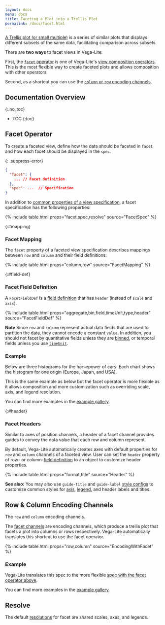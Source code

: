```yaml
---
layout: docs
menu: docs
title: Faceting a Plot into a Trellis Plot
permalink: /docs/facet.html
---
```


[A Trellis plot (or small multiple)](https://en.wikipedia.org/wiki/Small_multiple) is a series of similar plots that displays different subsets of the same data, facilitating comparison across subsets.

There are **two ways** to facet views in Vega-Lite:

First, the [`facet` operator](#facet-operator) is one of Vega-Lite's [view composition operators](composition.html). This is the most flexible way to create faceted plots and allows composition with other operators.

Second, as a shortcut you can use the [`column` or `row` encoding channels](#facet-channels).

## Documentation Overview
{:.no_toc}

- TOC
{:toc}

## Facet Operator

To create a faceted view, define how the data should be faceted in `facet` and how each facet should be displayed in the `spec`.

{: .suppress-error}
```json
{
  "facet": {
    ... // Facet definition
  },
  "spec": ...  // Specification
}
```

In addition to [common properties of a view specification](spec.html#common),
a facet specification has the following properties:

{% include table.html props="facet,spec,resolve" source="FacetSpec" %}

{:#mapping}
### Facet Mapping

The `facet` property of a faceted view specification describes mappings between `row` and `column` and their field definitions:

{% include table.html props="column,row" source="FacetMapping" %}

{:#field-def}
### Facet Field Definition

A `FacetFieldDef` is a [field definition](encoding.html#field-def) that has `header` (instead of `scale` and `axis`).

{% include table.html props="aggregate,bin,field,timeUnit,type,header" source="FacetFieldDef" %}

**Note** Since `row` and `column` represent actual data fields that are used to partition the data, they cannot encode a constant `value`. In addition, you should not facet by quantitative fields unless they are [binned](bin.html), or temporal fields unless you use [`timeUnit`](timeunit.html).


### Example

Below are three histograms for the horsepower of cars. Each chart shows the histogram for one origin (Europe, Japan, and USA).

<span class="vl-example" data-dir="normalized" data-name="trellis_bar_histogram_normalized"></span>

This is the same example as below but the facet operator is more flexible as it allows composition and more customization such as overriding scale, axis, and legend
resolution.

You can find more examples in the [example gallery]({{site.baseurl}}/examples/#trellis).


{:#header}
### Facet Headers

Similar to axes of position channels, a header of a facet channel provides guides to convey the data value that each row and column represent.

By default, Vega-Lite automatically creates axes with default properties for `row` and `column` channels of a faceted view.
User can set the `header` property of row- or column-[field definition](#field-def) to an object to customize header properties.

{% include table.html props="format,title" source="Header" %}

__See also:__ You may also use `guide-title` and `guide-label` [style configs](mark.html#style-config) to customize common styles for [axis](axis.html), [legend](legend.html), and header labels and titles.

## Row & Column Encoding Channels

The `row` and `column` encoding channels.

The [facet channels](encoding.html#facet) are encoding channels, which produce a trellis plot that facets a plot into columns or rows respectively. Vega-Lite automatically translates this shortcut to use the facet operator.

{% include table.html props="row,column" source="EncodingWithFacet" %}


### Example

<span class="vl-example" data-name="trellis_bar_histogram"></span>

Vega-Lite translates this spec to the more flexible [spec with the facet operator above](#example).

You can find more examples in the [example gallery]({{site.baseurl}}/examples/#trellis).


## Resolve

The default [resolutions](resolve.html) for facet are shared scales, axes, and legends.
